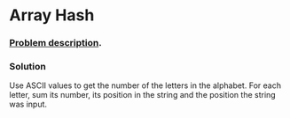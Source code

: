 # Array Hash

### [Problem description](https://www.beecrowd.com.br/judge/en/problems/view/1257).

### Solution

Use ASCII values to get the number of the letters in the alphabet. For each letter, sum its number, its position in the string and the position the string was input.